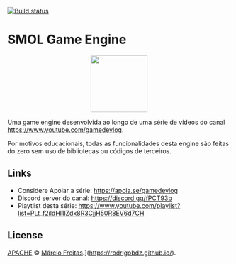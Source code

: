 
[![Build status](https://ci.appveyor.com/api/projects/status/7afjsv2d9w65cbja/branch/development?svg=true)](https://ci.appveyor.com/project/marciovmf/smol/branch/development)

# SMOL Game Engine
<p align="center">
  <img src="https://github.com/marciovmf/smol/raw/development/logo.png" width=128>
</p>


 Uma game engine desenvolvida ao longo de uma série de vídeos do canal https://www.youtube.com/gamedevlog.
 
 Por motivos educacionais, todas as funcionalidades desta engine são feitas do
 zero sem uso de bibliotecas ou códigos de terceiros.

## Links

- Considere Apoiar a série: https://apoia.se/gamedevlog
- Discord server do canal: https://discord.gg/fPCT93b
- Playtlist desta série: https://www.youtube.com/playlist?list=PLt_f2ildHl1lZdx8R3CjjH50R8EV6d7CH


## License

[APACHE](LICENSE) © [Márcio Freitas](https://handmadegame.dev/about/).](https://rodrigobdz.github.io/).
